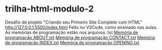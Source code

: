 # trilha-html-modulo-2
Desafio de projeto "Criando seu Primeiro Site Completo com HTML"
http://127.0.0.1:5500/index.html 
Feito no VSCode, como ensinado nas aulas. As memórias de programação estão nos arquivos .txt [Memória de programação ABOUT.txt](https://github.com/maryrabelo/trilha-html-modulo-2/files/9966145/Memoria.de.programacao.ABOUT.txt)
[Memória de programação CONTACT.txt](https://github.com/maryrabelo/trilha-html-modulo-2/files/9966146/Memoria.de.programacao.CONTACT.txt)
[Memória de programação INDEX.txt](https://github.com/maryrabelo/trilha-html-modulo-2/files/9966147/Memoria.de.programacao.INDEX.txt)
[Memória de programação OPENING.txt](https://github.com/maryrabelo/trilha-html-modulo-2/files/9966148/Memoria.de.programacao.OPENING.txt)
